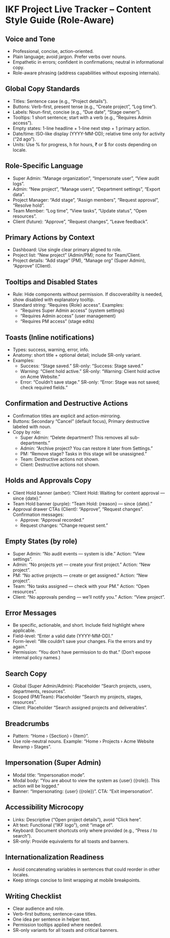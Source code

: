 # IKF Project Live Tracker – Content Style Guide (Role-Aware)

## Voice and Tone
- Professional, concise, action-oriented.
- Plain language; avoid jargon. Prefer verbs over nouns.
- Empathetic in errors; confident in confirmations; neutral in informational copy.
- Role-aware phrasing (address capabilities without exposing internals).

## Global Copy Standards
- Titles: Sentence case (e.g., “Project details”).
- Buttons: Verb-first, present tense (e.g., “Create project”, “Log time”).
- Labels: Noun-first, concise (e.g., “Due date”, “Stage owner”).
- Tooltips: 1 short sentence; start with a verb (e.g., “Requires Admin access”).
- Empty states: 1-line headline + 1-line next step + 1 primary action.
- Date/time: ISO-like display (YYYY-MM-DD); relative time only for activity (“2d ago”).
- Units: Use % for progress, h for hours, ₹ or $ for costs depending on locale.

## Role-Specific Language
- Super Admin: “Manage organization”, “Impersonate user”, “View audit logs”.
- Admin: “New project”, “Manage users”, “Department settings”, “Export data”.
- Project Manager: “Add stage”, “Assign members”, “Request approval”, “Resolve hold”.
- Team Member: “Log time”, “View tasks”, “Update status”, “Open resources”.
- Client (future): “Approve”, “Request changes”, “Leave feedback”.

## Primary Actions by Context
- Dashboard: Use single clear primary aligned to role.
- Project list: “New project” (Admin/PM); none for Team/Client.
- Project details: “Add stage” (PM), “Manage org” (Super Admin), “Approve” (Client).

## Tooltips and Disabled States
- Rule: Hide components without permission. If discoverability is needed, show disabled with explanatory tooltip.
- Standard string: “Requires {Role} access”. Examples:
  - “Requires Super Admin access” (system settings)
  - “Requires Admin access” (user management)
  - “Requires PM access” (stage edits)

## Toasts (Inline notifications)
- Types: success, warning, error, info.
- Anatomy: short title + optional detail; include SR-only variant.
- Examples:
  - Success: “Stage saved.” SR-only: “Success: Stage saved.”
  - Warning: “Client hold active.” SR-only: “Warning: Client hold active on Acme Website.”
  - Error: “Couldn’t save stage.” SR-only: “Error: Stage was not saved; check required fields.”

## Confirmation and Destructive Actions
- Confirmation titles are explicit and action-mirroring.
- Buttons: Secondary “Cancel” (default focus), Primary destructive labeled with noun.
- Copy by role:
  - Super Admin: “Delete department? This removes all sub-departments.”
  - Admin: “Archive project? You can restore it later from Settings.”
  - PM: “Remove stage? Tasks in this stage will be unassigned.”
  - Team: Destructive actions not shown.
  - Client: Destructive actions not shown.

## Holds and Approvals Copy
- Client Hold banner (amber): “Client Hold: Waiting for content approval — since {date}.”
- Team Hold banner (purple): “Team Hold: {reason} — since {date}.”
- Approval drawer CTAs (Client): “Approve”, “Request changes”. Confirmation messages:
  - Approve: “Approval recorded.”
  - Request changes: “Change request sent.”

## Empty States (by role)
- Super Admin: “No audit events — system is idle.” Action: “View settings”.
- Admin: “No projects yet — create your first project.” Action: “New project”.
- PM: “No active projects — create or get assigned.” Action: “New project”.
- Team: “No tasks assigned — check with your PM.” Action: “Open resources”.
- Client: “No approvals pending — we’ll notify you.” Action: “View project”.

## Error Messages
- Be specific, actionable, and short. Include field highlight where applicable.
- Field-level: “Enter a valid date (YYYY-MM-DD).”
- Form-level: “We couldn’t save your changes. Fix the errors and try again.”
- Permission: “You don’t have permission to do that.” (Don’t expose internal policy names.)

## Search Copy
- Global (Super Admin/Admin): Placeholder “Search projects, users, departments, resources”.
- Scoped (PM/Team): Placeholder “Search my projects, stages, resources”.
- Client: Placeholder “Search assigned projects and deliverables”.

## Breadcrumbs
- Pattern: “Home › {Section} › {Item}”.
- Use role-neutral nouns. Example: “Home › Projects › Acme Website Revamp › Stages”.

## Impersonation (Super Admin)
- Modal title: “Impersonation mode”.
- Modal body: “You are about to view the system as {user} ({role}). This action will be logged.”
- Banner: “Impersonating: {user} ({role})”. CTA: “Exit impersonation”.

## Accessibility Microcopy
- Links: Descriptive (“Open project details”), avoid “Click here”.
- Alt text: Functional (“IKF logo”), omit “image of”.
- Keyboard: Document shortcuts only where provided (e.g., “Press / to search”).
- SR-only: Provide equivalents for all toasts and banners.

## Internationalization Readiness
- Avoid concatenating variables in sentences that could reorder in other locales.
- Keep strings concise to limit wrapping at mobile breakpoints.

## Writing Checklist
- Clear audience and role.
- Verb-first buttons; sentence-case titles.
- One idea per sentence in helper text.
- Permission tooltips applied where needed.
- SR-only variants for all toasts and critical banners.


